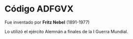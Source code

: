 # Código ADFGVX

  Fue inventado por **Fritz Nebel** (1891-1977) 
  
  
  Lo utilizó el ejército Alemnán a finales de la I Guerra Mundial. 

